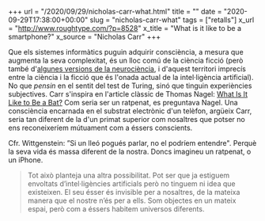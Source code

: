 +++
url = "/2020/09/29/nicholas-carr-what.html"
title = ""
date = "2020-09-29T17:38:00+00:00"
slug = "nicholas-carr-what"
tags = ["retalls"]
x_url = "http://www.roughtype.com/?p=8528"
x_title = "What is it like to be a smartphone?"
x_source = "Nicholas Carr"
+++


Que els sistemes informàtics puguin adquirir consciència, a mesura que augmenta la seva complexitat, és un lloc comú de la ciència ficció (però també d'[algunes versions de la neurociència](https://en.wikipedia.org/wiki/Integrated_information_theory), i d'aquest territori imprecís entre la ciència i la ficció que és l'onada actual de la intel·ligència artificial). No que *pensin* en el sentit del test de Turing, sinó que tinguin experiències subjectives. Carr s'inspira en l'article clàssic de Thomas Nagel: [What Is It Like to Be a Bat?](https://en.wikipedia.org/wiki/What_Is_It_Like_to_Be_a_Bat%3F) Com seria ser un ratpenat, es preguntava Nagel. Una consciència encarnada en el substrat electrònic d'un telèfon, argüeix Carr, seria tan diferent de la d'un primat superior com nosaltres que potser no ens reconeixeríem mútuament com a éssers conscients.

Cfr. Wittgenstein: ”Si un lleó pogués parlar, no el podríem entendre". Perquè la seva vida és massa diferent de la nostra. Doncs imagineu un ratpenat, o un iPhone.

> Tot això planteja una altra possibilitat. Pot ser que ja estiguem envoltats d’intel·ligències artificials però no tinguem ni idea que existeixen. El seu ésser és invisible per a nosaltres, de la mateixa manera que el nostre n’és per a ells. Som objectes en un mateix espai, però com a éssers habitem universos diferents.
